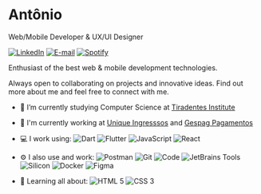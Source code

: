 # Antônio

Web/Mobile Developer & UX/UI Designer

[![LinkedIn](https://img.shields.io/badge/-antonioizaias-blue?style=flat&logo=linkedin&logoColor=white&link=https://www.linkedin.com/in/antonioizaias/)](https://www.linkedin.com/in/antonioizaias/ "LinkedIn") [![E-mail](https://img.shields.io/badge/-contato@antonioizaias.dev-c14438?style=flat&logo=gmail&logoColor=white&link=mailto:contato@antonioizaias.dev?subject=Olá,%20Antônio!%20)](mailto:contato@antonioizaias.dev?subject=Olá,%20Antônio!%20 "E-mail") [![Spotify](https://img.shields.io/badge/-Antônio-1ed760?style=flat&logo=spotify&logoColor=white&link=https://open.spotify.com/user/31v4lxyakcfggdlx3dvzzb6mjjzm?si=2b1eb9ecf0f541f2)](https://open.spotify.com/user/31v4lxyakcfggdlx3dvzzb6mjjzm?si=2b1eb9ecf0f541f2 "Spotify")

Enthusiast of the best web & mobile development technologies.

Always open to collaborating on projects and innovative ideas. Find out more about me and feel free to connect with me.

- 🔭 I’m currently studying Computer Science at [Tiradentes Institute](https://al.unit.br/ "Centro Universitário Tiradentes")

- 🏢 I'm currently working at [Unique Ingresssos](https://uniqueingressos.com.br "Unique Ingressos") and [Gespag Pagamentos](https://www.gespag.com.br "Gespag Pagamentos")

- 💻 I work using: ![Dart](https://img.shields.io/badge/-Dart-blue?style=flat&logo=dart) ![Flutter](https://img.shields.io/badge/-Flutter-blue?style=flat&logo=flutter) ![JavaScript](https://img.shields.io/badge/-JavaScript-black?style=flat&logo=javascript) ![React](https://img.shields.io/badge/-React-black?style=flat&logo=react)

- ⚙️ I also use and work: ![Postman](https://img.shields.io/badge/-Postman-orange?style=flat&logo=postman&logoColor=white) ![Git](https://img.shields.io/badge/-Git-f05032?style=flat&logo=git&logoColor=white) ![Code](https://img.shields.io/badge/-Code-blue?style=flat&logo=visual-studio-code) ![JetBrains Tools](https://img.shields.io/badge/-JetBrains%20Tools-black?style=flat&logo=jetbrains&logoColor=white) ![Silicon](https://img.shields.io/badge/-Silicon-grey?style=flat&logo=apple&logoColor=white) ![Docker](https://img.shields.io/badge/-Docker-0162cc?style=flat&logo=docker&logoColor=white) ![Figma](https://img.shields.io/badge/-Figma-a259ff?style=flat&logo=figma&logoColor=white)

- 🌱 Learning all about: ![HTML 5](https://img.shields.io/badge/-HTML%205-e34f26?style=flat&logo=html5&logoColor=white) ![CSS 3](https://img.shields.io/badge/-CSS%203-1572b6?style=flat&logo=css3)
